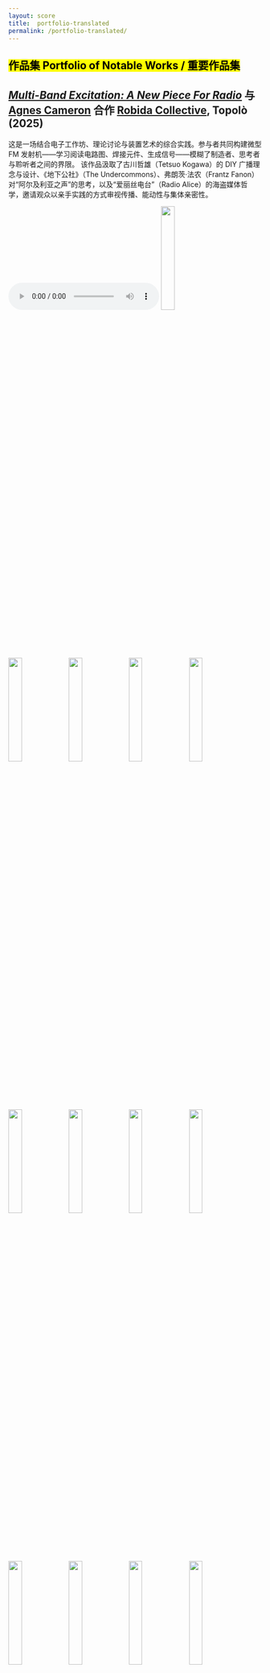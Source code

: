 ```yaml
---
layout: score
title:  portfolio-translated
permalink: /portfolio-translated/
---
```


<h2><mark>作品集 Portfolio of Notable Works / 重要作品集</mark></h2>

<h2><i><a href="https://otherkat.com/installation/2024-07-14-shedding-at-gallery-puzi%C4%87.html">Multi-Band Excitation: A New Piece For Radio</a></i> 与 <a href="https://agnescameron.info/">Agnes Cameron</a> 合作 <a href="https://robidacollective.com/projects/academy-of-margins/summer-school-of-the-academy-of-margins-2025">Robida Collective</a>, Topolò (2025)</h2>

这是一场结合电子工作坊、理论讨论与装置艺术的综合实践。参与者共同构建微型 FM 发射机——学习阅读电路图、焊接元件、生成信号——模糊了制造者、思考者与聆听者之间的界限。
该作品汲取了古川哲雄（Tetsuo Kogawa）的 DIY 广播理念与设计、《地下公社》（The Undercommons）、弗朗茨·法农（Frantz Fanon）对“阿尔及利亚之声”的思考，以及“爱丽丝电台”（Radio Alice）的海盗媒体哲学，邀请观众以亲手实践的方式审视传播、能动性与集体亲密性。

[agnes_cameron]: https://agnescameron.info/
[install]: https://otherkat.com/installation/multi---band-excitation-(topolò-installation).html
[workshop]: https://otherkat.com/rehearsals/
[tk]: https://anarchy.translocal.jp/
[tkdiagram]: https://anarchy.translocal.jp/radio/micro/howtotx.html
[undercommons]: https://en.wikipedia.org/wiki/The_Undercommons
[vofa]: https://www.are.na/block/37273598
[freealice]: https://www.are.na/block/29403941
[arena]:https://www.are.na/agnes-cameron/multi-band-excitation

<audio controls>
  <source src="/assets/scores/music/mbe-clip.mp3" type="audio/mpeg">
Your browser does not support good sounds.
</audio> 

<img src="/assets/img/multibandexcitation/antonio/mbeworkantonio1.jpg" height="auto" width="23%"/>
<img src="/assets/img/multibandexcitation/antonio/mbeworkantonio2.jpg" height="auto" width="23%"/>
<img src="/assets/img/multibandexcitation/antonio/mbeworkantonio3.jpg" height="auto" width="23%"/>
<img src="/assets/img/multibandexcitation/antonio/mbeworkantonio4.jpg" height="auto" width="23%"/>
<img src="/assets/img/multibandexcitation/antonio/mbeworkantonio5.jpg" height="auto" width="23%"/>
<img src="/assets/img/multibandexcitation/antonio/mbeworkantonio6.jpg" height="auto" width="23%"/>
<img src="/assets/img/multibandexcitation/antonio/mbeworkantonio7.jpg" height="auto" width="23%"/>
<img src="/assets/img/multibandexcitation/antonio/mbeworkantonio8.jpg" height="auto" width="23%"/>
<img src="/assets/img/multibandexcitation/antonio/mbeinstallantonio1.jpg" height="auto" width="23%"/>
<img src="/assets/img/multibandexcitation/antonio/mbeinstallantonio2.jpg" height="auto" width="23%"/>
<img src="/assets/img/multibandexcitation/antonio/mbeinstallantonio3.jpg" height="auto" width="23%"/>
<img src="/assets/img/multibandexcitation/antonio/mbeinstallantonio4.jpg" height="auto" width="23%"/>
<img src="/assets/img/multibandexcitation/antonio/mbeinstallantonio5.jpg" height="auto" width="23%"/>
<img src="/assets/img/multibandexcitation/antonio/mbeinstallantonio6.jpg" height="auto" width="23%"/>
<img src="/assets/img/multibandexcitation/antonio/mbeinstallantonio7.jpg" height="auto" width="23%"/>
<p><a href="/assets/img/multibandexcitation/mbeinstallfilm.jpg"><img src="/assets/img/multibandexcitation/mbeinstallfilm.jpg" height="auto" width="80%"/></a></p>

<h2><i><a href="https://otherkat.com/installation/2024-07-14-shedding-at-gallery-puzi%C4%87.html">Sympoiesis</a></i> 与 <a href="https://peckhamchamberorchestra.co.uk/about">Peckham Chamber Orchestra</a> (2025)</h2>

原本构想为作品《彼得与狼与刺猬》的新结尾，该作品是我与 Agnes Cameron 共同改编自谢尔盖·普罗科菲耶夫的《彼得与狼》。
这部重新想象的结尾追踪彼得通向生态觉醒的旅程——“从孤独成长为生态系统中的归属者”。通过管弦乐的纹理，角色与环境融为一个共享的声音栖息地。

以下是一段排练录音。

[pco]:https://peckhamchamberorchestra.co.uk/about
[agnes]:https://agnescameron.info/
[sbd]:https://www.researchgate.net/publication/228566588_Sympoietic_and_autopoietic_systems_A_new_distinction_for_self-organizing_systems
[djh]:https://en.wikipedia.org/wiki/Donna_Haraway
[ssasaswt]: https://www.jstor.org/stable/10.5749/j.ctt1qft070
[mr]: https://more-roar.agnescameron.info/index.html

<audio controls>
  <source src="/assets/scores/music/ptwthrehearsalending.mp3" type="audio/mpeg">
Your browser does not support good sounds.
</audio> 

<a href="/assets/img/updates/pwh-live.png"><img src="/assets/img/updates/pwh-live.png" height="auto" width="45%"/><a href="/assets/scores/music/symp-clear.png"><img src="/assets/scores/music/symp-clear.png" height="auto" width="45%"/></a>

<h2><a href="https://www.instagram.com/p/DCUsczEKMWK/">Interventons</a> and <a href="https://www.instagram.com/p/DJ_iptHKc7h/?img_index=1">workshops</a> 与 <a href="https://lclo.otherkat.com/">London Community Laptop Orchestra</a> (2024 - )</h2>

与伦敦社区笔记本电脑乐团的干预与工作坊

自 2024 年起，我主持了一系列包容性、实验性的展示与参与式工作坊，与伦敦社区笔记本电脑乐团合作——在不同场地和语境中激发基于笔记本电脑的音乐创作，旨在促进集体即兴与声音探索。

<p><a href="/assets/img/multibandexcitation/antonio/laptopantonio1.jpg"><img src="/assets/img/multibandexcitation/antonio/laptopantonio1.jpg" height="auto" width="50%"/></a></p>
<p><img src="/assets/img/updates/ringtonework.jpeg" height="auto" width="50%"/></p>

<h2><i><a href="https://otherkat.com/installation/2024-07-14-shedding-at-gallery-puzi%C4%87.html">shedding</a></i> 合作 <a href="https://gallery-puzic.com/shedding-2/">Gallery Puzić</a>, Saarbruken (2024)</h2>

《脱壳》，萨尔布吕肯 Puzić 画廊（2024）

本作品是对 2021 年作品《shedding femme》的重新演绎，与艺术团体 Inflationary Assets 合作完成。作品探讨女性原型的限制——时尚既是盔甲，也是抹除的手段。
在类似仪式的拼布剥离中，参与者拆解并重构身份。一个麦克风捕捉每一次剪切与呼吸；声音通过我自制的软件 MagSpect 进行算法颗粒化，将布料、质感与触感转化为声音记忆。

<p><img src="/assets/img/shedding/performance.jpg" height="auto" width="40%"/>
<img src="/assets/img/shedding/feet.jpg" height="auto" width="40%"/></p>
<img src="/assets/img/shedding/setup1.jpg" height="auto" width="15%"/>
<img src="/assets/img/shedding/setup2.jpg" height="auto" width="15%"/> 
<img src="/assets/img/shedding/holes.jpg" height="auto" width="15%"/>
<img src="/assets/img/shedding/end1.jpg" height="auto" width="15%"/>
<img src="/assets/img/shedding/end2.jpg" height="auto" width="15%"/>

<h2><i><a href="https://otherkat.com/performances/2019-12-07-mourning-for-a-dead-moon-with-the-dap-lab.html">mourning for a dead moon</a></i> 与 <a href="https://dap-lab.brunel.ac.uk/">DAP Lab</a> 合作 Artaud Performance Centre (2019)</h2>

与 DAP 实验室合作的《为死去的月亮哀悼》，阿尔托表演中心（2019）

这是一部多媒体舞蹈作品，关注生态紧迫性。作为声音与传感设计师，我创作了原创配乐，并将创作能动性嵌入表演者之中——让技术、身体与地球哀悼之间的张力得以显现。

<img src="/assets/img/mourningforadeadmoon/Moon_Scene4.jpg" height="auto" width="40%"/>
<img src="/assets/img/mourningforadeadmoon/Moon_Scene2.jpg" height="auto" width="40%"/>

<h2><i><a href="https://otherkat.com/performances/2021-10-23-shedding-femme-at-detritus.html">shedding femme</a></i> 合作 <a href="https://www.tensionfineart.co.uk/detritus-a-day-of-performance-at-tension-23rd-oct-2021/">Detritus, Tension Fine Art Gallery</a> (2021)</h2>

通过剪去由旧衣缝合的拼布，《shedding femme》以内省的方式邀请我们思考自身是由何构成的，以及如何通过剪裁获得自由。

作品分为两个阶段：
第一阶段中，艺术家独自表演，缓慢剪去织物；
在晚上的第二阶段，观众被邀请参与，帮助表演者剪除拼布裙。

整个表演过程中，天花板上悬挂着一只麦克风，采集观众与剪切的声音，并通过我自制的软件 MagSpect 进行颗粒化处理，将这些声音转化为新的听觉体验。

<img src="/assets/img/sheddingfemme/midperformance.jpeg" height="auto" width="20%"/>
<img src="/assets/img/sheddingfemme/endofpart1.jpeg" height="auto" width="20%"/> 
<img src="/assets/img/sheddingfemme/end.jpeg" height="auto" width="20%"/>
<img src="/assets/img/sheddingfemme/castoffs.jpeg" height="auto" width="20%"/>

<h2><i><a href="https://otherkat.com/installation/2018-09-11-she-/-they-/-he">She / They / He</a></i> 合作 Metafizikel, Artaud Performance Centre (2018)</h2>

该装置作品基于《性别化的观看 / 广播》理念发展而来，扩展为更完整、更持久的创作。作品聚焦于我的个人身份，将我的身体作为作品不可分割的一部分。

<img src="/assets/img/shetheyhim/movement1.jpeg" height="auto" width="40%"/>
<img src="/assets/img/shetheyhim/screen1.jpeg" height="auto" width="40%"/>
<img src="/assets/img/shetheyhim/screen2.jpeg" height="auto" width="40%"/>
<img src="/assets/img/shetheyhim/scorepost1.jpeg" height="auto" width="40%"/> 

<h2><i><a href="https://otherkat.com/installation/2018-07-09-manipulated-labour-at-peopling">Manipulated Labour</a></i> 合作 <a href="https://www.airsupplycollective.com/">Peopling The Palace (2018)</a> 与 Laura Bradley</h2>

这是一部策划性表演作品，探讨超越异性恋与性别常规关系形式的亲密与互动。

<img src="/assets/img/manlab/video1.png" height="auto" width="30%"/>
<img src="/assets/img/manlab/video2.png" height="auto" width="30%"/>
<img src="/assets/img/manlab/colag1.png" height="auto" width="30%"/>

[moon]: https://www.youtube.com/watch?v=I66-b21y8oE&ab_channel=horstjohannes
[dap]: https://dap-lab.brunel.ac.uk/
[zhi]: https://zhixu.org/
[otherkat]: https://otherkat.com/
[michele]: https://performingdresslab.com/team-member/michele-danjoux/
[helenna]: https://bura.brunel.ac.uk/bitstream/2438/13752/1/FulltextThesis.pdf
[macarena]: https://mueoxford.wordpress.com/macarena-ortuzar/
[yoko]: https://fromeastothebarbican.wordpress.com/artists/yoko-ishiguro/
[maria]: http://www.mariadada.com/information.php
[johan]: https://en.wikipedia.org/wiki/Johannes_Birringer
[galleryp]: https://gallery-puzic.com/en/
[inflationary]: https://inflationaryassets.com/
[agnes_cameron]: https://agnescameron.info/
[johan]: https://en.wikipedia.org/wiki/Johannes_Birringer
[galleryp]: https://gallery-puzic.com/en/
[inflationary]: https://inflationaryassets.com/
[agnes_cameron]: https://agnescameron.info/
[kat]:https://otherkat.com
[blog]:https://blog.otherkat.com
[ia]:https://inflationaryassets.com/